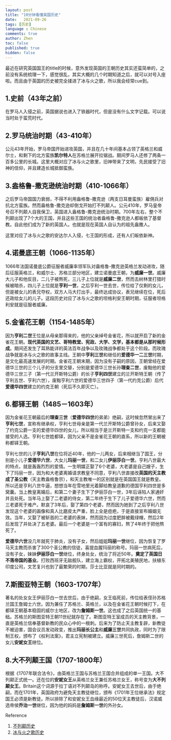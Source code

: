 ```yaml
---
layout: post
title: "10分钟看懂英国历史"
date:   2021-09-26
tags: [历史]
language : Chinese
comments: true
author: Zhen
toc: false
published: true
hidden: false
---
```

最近在研究英国国王的title的时候，意外发现英国的王朝历史其实还蛮简单的，之前没有系统梳理一下，感觉很乱，其实大概的几个时期知道之后，就可以对号入座啦。而且由于英国的历史被完全揉进了冰与火之歌，所以我会经常cue到。

## 1.史前（43年之前）
在罗马人入侵之前，英国据说也进入了铁器时代，但是没有什么文字记载。可以说当时处于蛮荒时代。

## 2.罗马统治时期（43-410年）
公元43年开始，罗马帝国开始进攻英国，并且在几十年间基本占领了英格兰和威尔士，和剩下的北方蛮族**凯尔特人**在苏格兰展开拉锯战。期间罗马人还修了两条一百多公里的长城。这里大概对应了冰与火之歌里，旧神带来了文明，先民接受了旧神的信仰，并且建造长城抵御蛮族。

## 3.盎格鲁-撒克逊统治时期（410-1066年）
之后罗马帝国国力衰弱，不得不利用盎格鲁-撒克逊（两支日耳曼蛮族）雇佣兵对抗北方蛮族。然而盎格鲁-撒克逊却倒戈开始打不列颠人。公元410年，罗马皇帝号召不列颠人自我保卫，英国进入盎格鲁-撒克逊统治时期。700年左右，整个不列颠出现了7个大的王国，并且这些王国的统治者盎格鲁-撒克逊人都皈依了基督教。自此他们成为了新的英国人。也就是现在英国人自认为的祖先盎撒人。

这里对应了冰与火之歌的安达尔人入侵，七王国的形成，还有人们皈依新神。

## 4.诺曼底王朝（1066-1135年）
1066年法国诺曼底公爵征服者威廉率领军队对盎格鲁-撒克逊英格兰发动进攻，随后征服英格兰，和威尔士、苏格兰部分地区，建立诺曼底王朝，为**威廉一世**。威廉大儿子和他反目，二儿子被熬死，三儿子上位就是**威廉二世**，然而去树林里打猎时候被暗杀，四儿子上位就是**亨利一世**，之后亨利一世去世，传位给了仅剩的女儿，但是被女儿的表兄夺权，双方人马大打出手，最终达成协议，表兄继续在位，死后还政给女儿的儿子。这段历史对应了冰与火之歌的坦格利安王朝时期，征服者坦格利安就是征服者威廉。

## 5.金雀花王朝（1154-1485年）
因为**亨利二世**王位是从母亲那得来的，他的父亲绰号金雀花，所以就开启了新的金雀花王朝。**现代英国的文艺、哥特教堂、宪政、大学、文学，基本都是从那时候形成**。期间还发生了耳熟能详的英法百年战争以及玫瑰战争都处于这个阶段。而玫瑰战争就是冰与火之歌的故事主线。王朝中**亨利三世**和继任的**爱德华一二三世**时期，是文化最高速发展的时期。金雀花王朝末期，因为没有子嗣的原因，王朝曾经在爱德华三世的三个儿子的分支里交替，分别是爱德华三世长孙**理查二世**，废黜他的爱德华三世三子（第一代兰开斯特公爵）的长子**亨利四世**建立的兰开斯特王朝（传了亨利五世、亨利六世），废黜亨利六世的爱德华三世四子（第一代约克公爵）后代**爱德华四世**建立的约克王朝（死后不久即灭亡）。

## 6.都铎王朝（1485－1603年）
因为金雀花王朝最后的**理查三世**（**爱德华四世**的弟弟）绝嗣，这时候忽然冒出来了**亨利七世**，宣称有继承权，亨利七世母亲是第一代兰开斯特公爵曾孙女，后来又娶了约克公爵一支的爱德华四世的女儿，所以相当于是兰开斯特一支和约克一支都能接受的人选。亨利七世姓都铎，因为父亲不是金雀花王朝的直系，所以新的王朝被称都铎王朝。

亨利七世的儿子**亨利八世**在位将近40年，他的一儿两女，后来相继当了国王，分别是小儿子**爱德华六世**，大女儿**玛丽一世**，和二女儿**伊丽莎白一世**。亨利八世最大的特点，就是轰轰烈烈的爱情。一生明媒正娶了6个老婆，大老婆是自己嫂子，生下了玛丽一世，因为和大老婆离婚请求教皇不同意，亨利八世直接改**英国的天主教成了圣公教**（天主教盎格鲁宗），和天主教唯一的区别就是在英国国王就是教皇。所以还是亨利八世牛逼，想想当年在雪地里光着脚给教皇道歉的德国亨利四世是多窝囊。当上教皇离婚后，和第二个妻子生下了伊丽莎白一世，3年后诬陷人家通奸并且处死。当年马上娶了二老婆的侍女，第二年终于生下了儿子爱德华六世，然而三老婆死于难产。默哀了3年后，娶了第四个老婆，然而因为她到了之后亨利八世发现这个老婆的画像和真人比磨皮太严重，脸上全是痘疤，于是直接宣布婚姻无效。当年，又娶了被斩首的二老婆的表妹，然而因为过度肥胖被戴绿帽，然后2年后发现了并处决了五老婆。最后一个老婆是一个富有的寡妇，熬了4年终于把他熬死了。

**爱德华六世**没几年就死于肺炎，没有子女，然后姐姐**玛丽一世**继位，因为恢复了罗马天主教而杀害了300个圣公教的信徒，喜提血腥玛丽的称号。玛丽一世病死后，没有子女，妹妹**伊丽莎白一世**继位，终身处女，统治了将近50年。**奠定了英国日不落帝国的基业**。打败西班牙无敌舰队，建立海上霸权，开拓北美殖民地，扶植东印度公司，文艺复兴也到了最繁荣的时期，莎士比亚就是同时期的。

## 7.斯图亚特王朝（1603-1707年）
著名的处女女王伊丽莎白一世去世后，由于绝嗣，女王临死前，传位给表侄孙苏格兰国王詹姆士六世。因为兼任了苏格兰、英格兰，以及在金雀花王朝时候打下，在都铎王朝基本稳固的威尔士地区，改为**詹姆斯一世**。这也成了之后英国统一的基础。苏格兰的斯图亚特王朝11世纪就存在了。斯图亚特王室成员的天主教背景，一直是英格兰信奉基督新教的民众心中的一根刺。后来为了防止天主教复辟，新教徒不被迫害，国会议员发动政变，推出**玛丽长公主**和**威廉三世**共同执政，同时为了限制王权，颁布了《权利法案》，君主立宪制被建立。威廉三世死后，詹姆斯二世的女儿**安妮女王**继位。

## 8.大不列颠王国（1707-1800年）
根据《1707年联合法令》，由英格兰王国与苏格兰王国合并组成的单一王国。大不列颠正式统一。还在位的**安妮女王**从英格兰女王兼任苏格兰女王，称号变为**大不列颠女王**。Britain这个词源于拉丁语对不列颠岛的称呼。安妮女王去世后，由于绝嗣，而在1701年，英国政府为避免天主教徒继位，颁布《1701年王位继承法》规定国王必须是新教徒。所以排除了和安妮女王血缘最近的50位天主教徒后，汉诺威选帝侯**乔治一世**继位，因为他的妈妈是**詹姆斯一世**的外孙女。


Reference
 1. [不列颠历史](https://zh.wikipedia.org/wiki/%E7%9B%8E%E6%A0%BC%E9%B2%81-%E6%92%92%E5%85%8B%E9%80%8A%E8%8B%B1%E6%A0%BC%E5%85%B0)
 2. [冰与火之歌历史](https://asoiaf.fandom.com/zh/wiki/%E7%BB%B4%E6%96%AF%E7%89%B9%E6%B4%9B%E5%A4%A7%E4%BA%8B%E8%AE%B0?variant=zh)

<!--stackedit_data:
eyJoaXN0b3J5IjpbLTE3OTk0MjUzMjEsLTExMDg1NjQ0ODYsLT
E3ODgzNjk3ODYsMjE0MzYyNzY1XX0=
-->